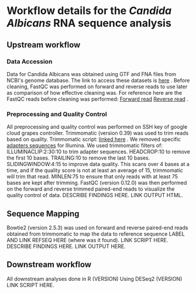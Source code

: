 # Workflow details for the _Candida Albicans_ RNA sequence analysis
## Upstream workflow
### Data Accession 
Data for Candida Albicans was obtained using GTF and FNA files from NCBI's genome database. The link to access these datasets is [here](https://www.ncbi.nlm.nih.gov/datasets/genome/GCF_000182965.3/) .
Before cleaning, FastQC was performed on forward and reverse reads to use later as comparison of how effective cleaning was. For reference here are the FastQC reads before cleaning was performed: [Forward read](file:///Users/graceobrien/Downloads/WTA2_1_fastqc.html) [Reverse read](file:///Users/graceobrien/Downloads/WTA2_2_fastqc.html) .
### Preprocessing and Quality Control 
All preprocessing and quality control was performed on SSH key of google cloud grapes controller. Trimmomatic (version 0.39) was used to trim reads based on quality. 
Trimmomatic script: [linked here](https://github.com/graceobrien2002/RNAseqProject/blob/main/scripts1/trimmomatic_run1) .
We removed specific [adapters sequences](https://github.com/graceobrien2002/RNAseqProject/blob/main/scripts1/TruSeq3-PE_adapter_sequence) for Illumina. We used trimmomatic filters of:
ILLUMINACLIP:2:30:10 to trim adapter sequences. 
HEADCROP:10 to remove the first 10 bases. 
TRAILING:10 to remove the last 10 bases. 
SLIDINGWINDOW:4:15 to improve data quality. This scans over 4 bases at a time, and if the quality score is not at least an average of 15, trimmomatic will trim that read.
MINLEN:75 to ensure that only reads with at least 75 bases are kept after trimming.
FastQC (version 0.12.0) was then performed on the forward and reverse trimmed paired-end reads to visualize the quality control of data. DESCRIBE FINDINGS HERE. LINK OUTPUT HTML. 
## Sequence Mapping
Bowtie2 (version 2.5.3) was used on forward and reverse paired-end reads obtained from trimmomatic to map the data to reference sequence LABEL AND LINK REFSEQ HERE (where was it found). LINK SCRIPT HERE.
DESCRIBE FINDINGS HERE. LINK OUTPUT HERE.

## Downstream workflow
All downstream analyses done in R (VERSION)
Using DESeq2 (VERSION) LINK SCRIPT HERE.
